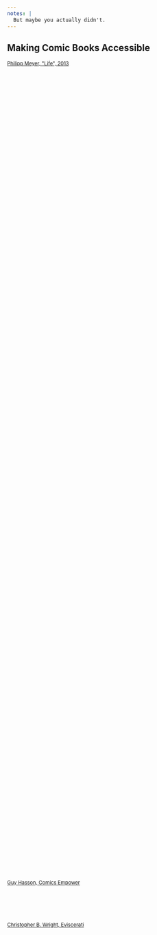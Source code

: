 ```yaml
---
notes: |
  But maybe you actually didn't.
---
```


<h2 >Making Comic Books Accessible</h2>

<div style="position: relative;" class="flex center">
  <article style="display: flex; flex-direction: column; height: 50vh; justify-content: space-between;">
    <div class="block block--medium clearfix flex fragment fade-up paul">
      <span role="img" aria-label="A single comic frame from Philipp Mayer's Braille Comic - Life"></span>
      <small class="topish fs-xx-small bottom bubble fragment fade-up tall"><a href="http://www.hallo.pm/life/" title="Link to project website: Life by Philipp Meyer">Philipp Meyer, "Life", 2013</a></small>
    </div>
    <div class="block block--medium clearfix flex fragment fade-up empower" style="height: 7em;">
    <span role="img" aria-label="Logo of Comics Empower"></span>
      <small class="right fs-xx-small bottom bubble fragment fade-up tall"><a href="https://twitter.com/ComicsEmpower" title="Link to official Twitter account of Comics Empower">Guy Hasson, Comics Empower</a></small>
    </div>
  </article>
  <article style="height: 50vh; align-items: stretch; display: flex; flex-direction: row;">
    <div class="block block--medium clearfix flex fragment fade-up kernel">
      <span role="img" aria-label="A single comic frame from Christopher B. Wright's transcribed comic series. Comic Transcript: ALAN: OK guys. Today we’re going to go over everything we know about the ID10Tarod. Steven has been doing quite a bit of research, so I’m going to let him start. STEVEN: Thanks Alan. According to Wikipedia, ALaska is our 49th state. (Silence.) ALAN: Did you learn anything else? STEVEN: Some of them like to fish."></span>
      <small class="right fs-xx-small top bubble fragment fade-up tall"><a href="https://www.eviscerati.org" title="Link to project website: Eviscerati by Christopher B. Wright">Christopher B. Wright, Eviscerati</a></small>
    </div>
  </article>
</div>

